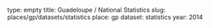 type: empty
title: Guadeloupe / National Statistics
slug: places/gp/datasets/statistics
place: gp
dataset: statistics
year: 2014
